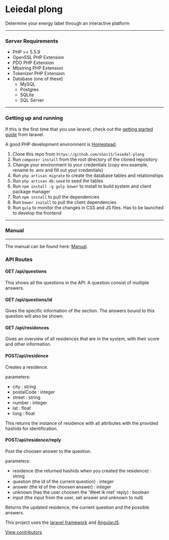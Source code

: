 Leiedal plong
=====================================

Determine your energy label through an interactive platform

---

### Server Requirements

- PHP >= 5.5.9
- OpenSSL PHP Extension
- PDO PHP Extension
- Mbstring PHP Extension
- Tokenizer PHP Extension
- Database (one of these)
  - MySQL
  - Postgres
  - SQLite
  - SQL Server

---

### Getting up and running

If this is the first time that you use laravel, check out the [getting started guide](http://laravel.com/docs/5.1/installation) from laravel.

A good PHP development environment is [Homestead](http://laravel.com/docs/5.1/homestead).


1. Clone this repo from `https://github.com/oSoc15/leiedal-plong`
2. Run `composer install` from the root directory of the cloned repository 
3. Change your environment to your credentials (copy env.example, rename to .env and fill out your credentials)
3. Run `php artisan migrate` to create the database tables and relationships
4. Run `php artisan db:seed` to seed the tables
5. Run `npm install -g gulp bower` to install to build system and client package manager
6. Run `npm install` to pull the dependencies
7. Run `bower install` to pull the client dependencies
8. Run `gulp` to monitor the changes in CSS and JS files. Has to be launched to develop the frontend

---

### Manual

---

The manual can be found here: [Manual](/docs/manual.md).

### API Routes

#### GET /api/questions

This shows all the questions in the API.
A question consist of multiple answers.

#### GET /api/questions/id

Gives the specific information of the section.
The answers bound to this question will also be shown.

#### GET /api/residences

Gives an overview of all residences that are in the system, with their score and other information.

#### POST/api/residence

Creates a residence.

parameters:

- city : string
- postalCode : integer
- street : string
- number : integer
- lat : float
- long : float

This returns the instance of residence with all attributes with the provided hashids for identification.

#### POST/api/residence/reply

Post the choosen answer to the question. 

parameters:

- residence (the returned hashids when you created the residence) : string
- question (the id of the current question) : integer
- answer (the id of the choosen answer) : integer
- unknown (has the user choosen the 'Weet ik niet' reply) : boolean
- input (the input from the user, set answer and unknown to null)

Returns the updated residence, the current question and the possible answers.

This project uses the [laravel framework](https://github.com/laravel/framework) and [AngularJS](https://angularjs.org/).

[View contributors](https://github.com/oSoc15/leiedal-plong/graphs/contributors)
